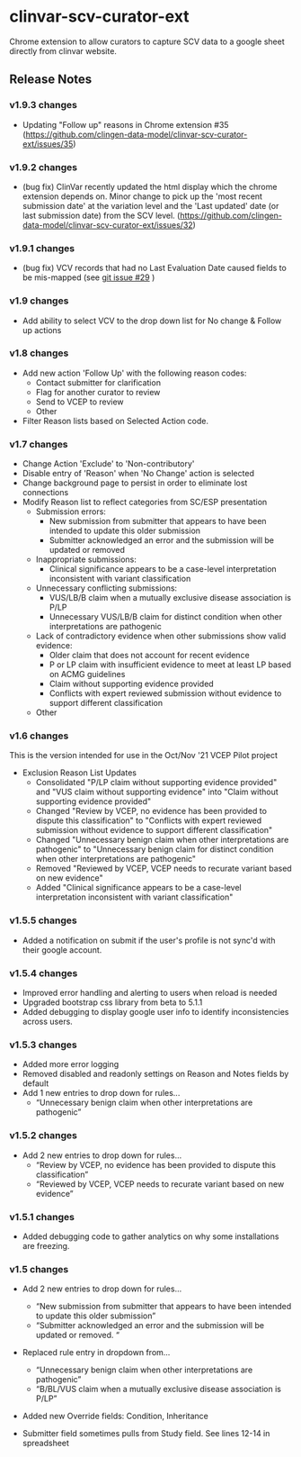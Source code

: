 # clinvar-scv-curator-ext
Chrome extension to allow curators to capture SCV data to a google sheet directly from clinvar website.

## Release Notes

### v1.9.3 changes
* Updating "Follow up" reasons in Chrome extension #35 (https://github.com/clingen-data-model/clinvar-scv-curator-ext/issues/35)


### v1.9.2 changes
* (bug fix) ClinVar recently updated the html display which the chrome extension depends on. Minor change to pick up the 'most recent submission date' at the variation level and the 'Last updated' date (or last submission date) from the SCV level. (https://github.com/clingen-data-model/clinvar-scv-curator-ext/issues/32)

### v1.9.1 changes
* (bug fix) VCV records that had no Last Evaluation Date caused fields to be mis-mapped (see [git issue #29](https://github.com/clingen-data-model/clinvar-scv-curator-ext/issues/29) )

### v1.9 changes
* Add ability to select VCV to the drop down list for No change & Follow up actions

### v1.8 changes
* Add new action 'Follow Up' with the following reason codes:
  * Contact submitter for clarification
  * Flag for another curator to review
  * Send to VCEP to review
  * Other
* Filter Reason lists based on Selected Action code.

### v1.7 changes
* Change Action 'Exclude' to 'Non-contributory'
* Disable entry of 'Reason' when 'No Change' action is selected
* Change background page to persist in order to eliminate lost connections
* Modify Reason list to reflect categories from SC/ESP presentation
  * Submission errors:
    * New submission from submitter that appears to have been intended to update this older submission
    * Submitter acknowledged an error and the submission will be updated or removed
  * Inappropriate submissions:
    * Clinical significance appears to be a case-level interpretation inconsistent with variant classification
  * Unnecessary conflicting submissions:
    * VUS/LB/B claim when a mutually exclusive disease association is P/LP
    * Unnecessary VUS/LB/B claim for distinct condition when other interpretations are pathogenic
  * Lack of contradictory evidence when other submissions show valid evidence:
    * Older claim that does not account for recent evidence
    * P or LP claim with insufficient evidence to meet at least LP based on ACMG guidelines
    * Claim without supporting evidence provided
    * Conflicts with expert reviewed submission without evidence to support different classification
  * Other

### v1.6 changes
This is the version intended for use in the Oct/Nov '21 VCEP Pilot project
* Exclusion Reason List Updates
  * Consolidated "P/LP claim without supporting evidence provided" and "VUS claim without supporting evidence" into "Claim without supporting evidence provided"
  * Changed "Review by VCEP, no evidence has been provided to dispute this classification" to "Conflicts with expert reviewed submission without evidence to support different classification"
  * Changed "Unnecessary benign claim when other interpretations are pathogenic" to "Unnecessary benign claim for distinct condition when other interpretations are pathogenic"
  * Removed "Reviewed by VCEP, VCEP needs to recurate variant based on new evidence"
  * Added "Clinical significance appears to be a case-level interpretation inconsistent with variant classification"


### v1.5.5 changes
* Added a notification on submit if the user's profile is not sync'd with their google account.

### v1.5.4 changes
* Improved error handling and alerting to users when reload is needed
* Upgraded bootstrap css library from beta to 5.1.1
* Added debugging to display google user info to identify inconsistencies across users.

### v1.5.3 changes
* Added more error logging
* Removed disabled and readonly settings on Reason and Notes fields by default
* Add 1 new entries to drop down for rules...
  * “Unnecessary benign claim when other interpretations are pathogenic”

### v1.5.2 changes
* Add 2 new entries to drop down for rules...
  * “Review by VCEP, no evidence has been provided to dispute this classification”
  * “Reviewed by VCEP, VCEP needs to recurate variant based on new evidence”

### v1.5.1 changes
* Added debugging code to gather analytics on why some installations are freezing.

### v1.5 changes

* Add 2 new entries to drop down for rules...
    * “New submission from submitter that appears to have been intended to update this older submission”
    * “Submitter acknowledged an error and the submission will be updated or removed. “

* Replaced rule entry in dropdown from...
    * “Unnecessary benign claim when other interpretations are pathogenic”
    * “B/BL/VUS claim when a mutually exclusive disease association is P/LP”

* Added new Override fields: Condition, Inheritance

* Submitter field sometimes pulls from Study field. See lines 12-14 in spreadsheet
